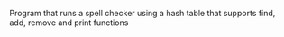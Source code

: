Program that runs a spell checker using a hash table that supports find, add, remove and print functions
